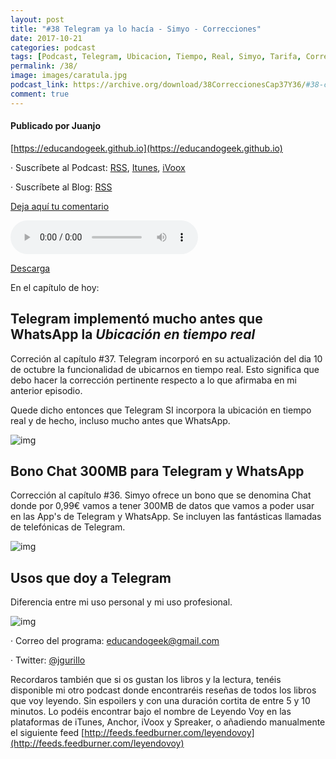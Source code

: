 ```yaml
---
layout: post
title: "#38 Telegram ya lo hacía - Simyo - Correcciones"
date: 2017-10-21
categories: podcast
tags: [Podcast, Telegram, Ubicacion, Tiempo, Real, Simyo, Tarifa, Correcciones]
permalink: /38/
image: images/caratula.jpg
podcast_link: https://archive.org/download/38CorreccionesCap37Y36/#38-correcciones-cap-37-y-36.mp3
comment: true
---
```


#### Publicado por Juanjo

[https://educandogeek.github.io](https://educandogeek.github.io)

· Suscríbete al Podcast: [RSS](http://feeds.feedburner.com/educandogeek), [Itunes](https://itunes.apple.com/es/podcast/educando-geek/id1110060146?mt=2), [iVoox](https://www.ivoox.com/podcast-educando-geek_sq_f1289274_1.html)

· Suscríbete al Blog: [RSS](http://feeds.feedburner.com/educandogeekblog)

[Deja aquí tu comentario](https://educandogeek.github.io/38/)

<audio controls>
  <source src="{{ page.podcast_link }}" type="audio/mp3">
</audio>


[Descarga][Mp3]


En el capítulo de hoy:

## Telegram implementó mucho antes que WhatsApp la _Ubicación en tiempo real_

Correción al capítulo #37. Telegram incorporó en su actualización del dia 10 de octubre la funcionalidad de ubicarnos en tiempo real. Esto significa que debo hacer la corrección pertinente respecto a lo que afirmaba en mi anterior episodio.

Quede dicho entonces que Telegram SI incorpora la ubicación en tiempo real y de hecho, incluso mucho antes que WhatsApp.

![img](https://imagekit.androidphoria.com/wp-content/uploads/Ubicacion-tiempo-real-Telegram.jpg)

## Bono Chat 300MB para Telegram y WhatsApp

Corrección al capítulo #36. Simyo ofrece un bono que se denomina Chat donde por 0,99€ vamos a tener 300MB de datos que vamos a poder usar en las App's de Telegram y WhatsApp. Se incluyen las fantásticas llamadas de telefónicas de Telegram.

![img](https://i.imgur.com/GaQnAnR.png)

## Usos que doy a Telegram

Diferencia entre mi uso personal y mi uso profesional.

![img](https://lascebrassalen.com/wp-content/uploads/2017/10/BitlioTelegramSupport.png)


· Correo del programa: [educandogeek@gmail.com](mailto:educandogeek@gmail.com)

· Twitter: [@jgurillo](https://twitter.com/jgurillo)

Recordaros también que si os gustan los libros y la lectura, tenéis disponible mi otro podcast donde encontraréis reseñas de todos los libros que voy leyendo. Sin espoilers y con una duración cortita de entre 5 y 10 minutos. Lo podéis encontrar bajo el nombre de Leyendo Voy en las plataformas de iTunes, Anchor, iVoox y Spreaker, o añadiendo manualmente el siguiente feed [http://feeds.feedburner.com/leyendovoy](http://feeds.feedburner.com/leyendovoy)



[Mp3]: https://archive.org/download/38CorreccionesCap37Y36/#38-correcciones-cap-37-y-36.mp3
